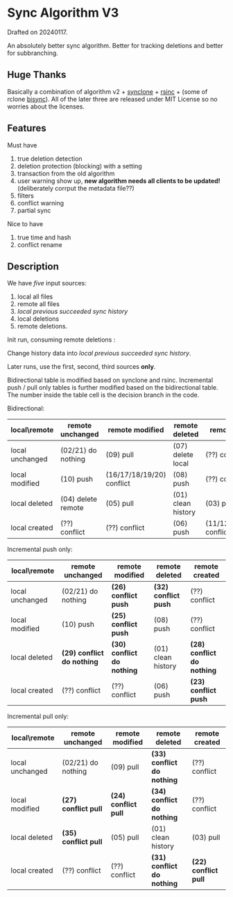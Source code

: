 # Sync Algorithm V3

Drafted on 20240117.

An absolutely better sync algorithm. Better for tracking deletions and better for subbranching.

## Huge Thanks

Basically a combination of algorithm v2 + [synclone](https://github.com/Jwink3101/syncrclone/blob/master/docs/algorithm.md) + [rsinc](https://github.com/ConorWilliams/rsinc) + (some of rclone [bisync](https://rclone.org/bisync/)). All of the later three are released under MIT License so no worries about the licenses.

## Features

Must have

1. true deletion detection
2. deletion protection (blocking) with a setting
3. transaction from the old algorithm
4. user warning show up, **new algorithm needs all clients to be updated!** (deliberately corrput the metadata file??)
5. filters
6. conflict warning
7. partial sync

Nice to have

1. true time and hash
2. conflict rename

## Description

We have _five_ input sources:

1. local all files
2. remote all files
3. _local previous succeeded sync history_
4. local deletions
5. remote deletions.

Init run, consuming remote deletions :

Change history data into _local previous succeeded sync history_.

Later runs, use the first, second, third sources **only**.

Bidirectional table is modified based on synclone and rsinc. Incremental push / pull only tables is further modified based on the bidirectional table. The number inside the table cell is the decision branch in the code.

Bidirectional:

| local\remote    | remote unchanged   | remote modified           | remote deleted     | remote created            |
| --------------- | ------------------ | ------------------------- | ------------------ | ------------------------- |
| local unchanged | (02/21) do nothing | (09) pull                 | (07) delete local  | (??) conflict             |
| local modified  | (10) push          | (16/17/18/19/20) conflict | (08) push          | (??) conflict             |
| local deleted   | (04) delete remote | (05) pull                 | (01) clean history | (03) pull                 |
| local created   | (??) conflict      | (??) conflict             | (06) push          | (11/12/13/14/15) conflict |

Incremental push only:

| local\remote    | remote unchanged             | remote modified              | remote deleted         | remote created               |
| --------------- | ---------------------------- | ---------------------------- | ---------------------- | ---------------------------- |
| local unchanged | (02/21) do nothing           | **(26) conflict push**       | **(32) conflict push** | (??) conflict                |
| local modified  | (10) push                    | **(25) conflict push**       | (08) push              | (??) conflict                |
| local deleted   | **(29) conflict do nothing** | **(30) conflict do nothing** | (01) clean history     | **(28) conflict do nothing** |
| local created   | (??) conflict                | (??) conflict                | (06) push              | **(23) conflict push**       |

Incremental pull only:

| local\remote    | remote unchanged       | remote modified        | remote deleted               | remote created         |
| --------------- | ---------------------- | ---------------------- | ---------------------------- | ---------------------- |
| local unchanged | (02/21) do nothing     | (09) pull              | **(33) conflict do nothing** | (??) conflict          |
| local modified  | **(27) conflict pull** | **(24) conflict pull** | **(34) conflict do nothing** | (??) conflict          |
| local deleted   | **(35) conflict pull** | (05) pull              | (01) clean history           | (03) pull              |
| local created   | (??) conflict          | (??) conflict          | **(31) conflict do nothing** | **(22) conflict pull** |
